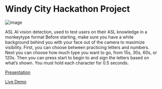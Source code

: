 # Windy City Hackathon Project

![image](https://github.com/user-attachments/assets/0d6bee25-2c92-4848-aa4d-18cb14f08d86)

ASL AI vision detection, used to test users on their ASL knowledge in a monkeytype format
Before starting, make sure you have a white background behind you with your face out of the camera to maximize visibility. First, you can choose between practicing letters and numbers. Next you can choose how much type you want to go, from 15s, 30s, 60s, or 120s. Then you can press start to begin to and sign the letters based on what’s shown. You must hold each character for 0.5 seconds.

[Presentation](https://docs.google.com/presentation/d/1vLZBUljoAC716nZZUsT34PBk9kOwex-9rbnVxJ0Ri6s/edit?usp=sharing)

[Live Demo](https://vracton.github.io/asltype/lesson.html)
